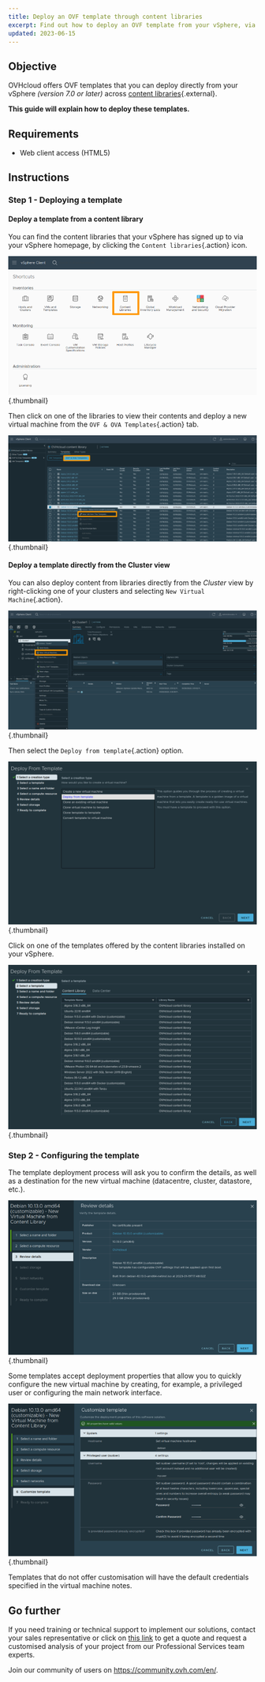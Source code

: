 ```yaml
---
title: Deploy an OVF template through content libraries
excerpt: Find out how to deploy an OVF template from your vSphere, via content libraries
updated: 2023-06-15
---
```

 
## Objective

OVHcloud offers OVF templates that you can deploy directly from your vSphere *(version 7.0 or later)* across [content libraries](https://docs.vmware.com/en/VMware-vSphere/7.0/com.vmware.vsphere.vm_admin.doc/GUID-254B2CE8-20A8-43F0-90E8-3F6776C2C896.html){.external}.

**This guide will explain how to deploy these templates.**

## Requirements

- Web client access (HTML5)

## Instructions

### Step 1 - Deploying a template

#### Deploy a template from a content library

You can find the content libraries that your vSphere has signed up to via your vSphere homepage, by clicking the `Content libraries`{.action} icon.

![Content libraries](images/content-library-button.png){.thumbnail}

Then click on one of the libraries to view their contents and deploy a new virtual machine from the `OVF & OVA Templates`{.action} tab.

![Content library overview](images/content-library-overview.png){.thumbnail}

#### Deploy a template directly from the Cluster view

You can also deploy content from libraries directly from the *Cluster* view by right-clicking one of your clusters and selecting `New Virtual Machine`{.action}.

![Cluster overview](images/hosts-view-deploy.png){.thumbnail}

Then select the `Deploy from template`{.action} option.

![Deploy from template](images/deploy-from-template.png){.thumbnail}

Click on one of the templates offered by the content libraries installed on your vSphere.

![Deploy from template overview](images/deploy-from-template-content-library-overview.png){.thumbnail}

### Step 2 - Configuring the template

The template deployment process will ask you to confirm the details, as well as a destination for the new virtual machine (datacentre, cluster, datastore, etc.).

![Template overview](images/template-overview.png){.thumbnail}

Some templates accept deployment properties that allow you to quickly configure the new virtual machine by creating, for example, a privileged user or configuring the main network interface.

![Template customization](images/template-customization.png){.thumbnail}

Templates that do not offer customisation will have the default credentials specified in the virtual machine notes.

## Go further

If you need training or technical support to implement our solutions, contact your sales representative or click on [this link](https://www.ovhcloud.com/asia/professional-services/) to get a quote and request a customised analysis of your project from our Professional Services team experts.

Join our community of users on <https://community.ovh.com/en/>.